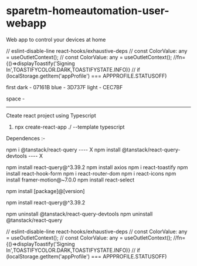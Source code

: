 # sparetm-homeautomation-user-webapp
Web app to control your devices at home

 // eslint-disable-line react-hooks/exhaustive-deps
    // const ColorValue: any = useOutletContext();
     // const ColorValue: any = useOutletContext();
      <!-- <section><Outlet context={colorValue} /></section> -->
//fn={()=>displayToastify('Signing In',TOASTIFYCOLOR.DARK,TOASTIFYSTATE.INFO)} 
// if (localStorage.getItem('appProfile') === APPPROFILE.STATUSOFF) 

first dark - 07161B
blue - 3D737F
light - CEC7BF

space - &nbsp;

-------------------------------------------------

Cteate react project using Typescript

1) npx create-react-app ./ --template typescript

Dependences :-

npm i @tanstack/react-query ---- X
npm install @tanstack/react-query-devtools ---- X

npm install react-query@^3.39.2
npm install axios
npm i react-toastify
npm install react-hook-form
npm i react-router-dom
npm i react-icons
npm install framer-motion@~7.0.0
npm install react-select



npm install [package]@[version]

npm install react-query@^3.39.2

npm uninstall @tanstack/react-query-devtools
npm uninstall @tanstack/react-query


 // eslint-disable-line react-hooks/exhaustive-deps
    // const ColorValue: any = useOutletContext();
     // const ColorValue: any = useOutletContext();
      <!-- <section><Outlet context={colorValue} /></section> -->
//fn={()=>displayToastify('Signing In',TOASTIFYCOLOR.DARK,TOASTIFYSTATE.INFO)} 
// if (localStorage.getItem('appProfile') === APPPROFILE.STATUSOFF) 